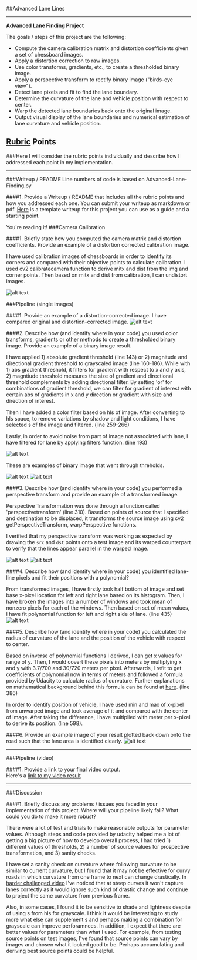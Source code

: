 ##Advanced Lane Lines

---

**Advanced Lane Finding Project**

The goals / steps of this project are the following:

* Compute the camera calibration matrix and distortion coefficients given a set of chessboard images.
* Apply a distortion correction to raw images.
* Use color transforms, gradients, etc., to create a thresholded binary image.
* Apply a perspective transform to rectify binary image ("birds-eye view").
* Detect lane pixels and fit to find the lane boundary.
* Determine the curvature of the lane and vehicle position with respect to center.
* Warp the detected lane boundaries back onto the original image.
* Output visual display of the lane boundaries and numerical estimation of lane curvature and vehicle position.

[//]: # (Image References)

[image]: ./output_images/download.png
[image0]: ./output_images/download0.png
[image1_1]: ./output_images/download1_1.png
[image1]: ./output_images/download1.png
[image2]: ./output_images/download2.png
[image3]: ./output_images/download3.png
[image4]: ./output_images/download4.png
[image5]: ./output_images/download5.png
[image6]: ./output_images/download6.png

[video1]: ./project_video_laned.mp4 "Video"

## [Rubric](https://review.udacity.com/#!/rubrics/571/view) Points
###Here I will consider the rubric points individually and describe how I addressed each point in my implementation.  

---
###Writeup / README
Line numbers of code is based on Advanced-Lane-Finding.py

####1. Provide a Writeup / README that includes all the rubric points and how you addressed each one.  You can submit your writeup as markdown or pdf.  [Here](https://github.com/udacity/CarND-Advanced-Lane-Lines/blob/master/writeup_template.md) is a template writeup for this project you can use as a guide and a starting point.  

You're reading it!
###Camera Calibration

####1. Briefly state how you computed the camera matrix and distortion coefficients. Provide an example of a distortion corrected calibration image.

I have used calibration images of chessboards in order to identify its corners and compared with their objective points to calculate calibration. I used cv2 calibratecamera function to derive mitx and dist from the img and corner points. Then based on mitx and dist from calibration, I can undistort images. 

![alt text][image]


###Pipeline (single images)

####1. Provide an example of a distortion-corrected image.
I have compared original and distortion-corrected image.
![alt text][image0]

####2. Describe how (and identify where in your code) you used color transforms, gradients or other methods to create a thresholded binary image.  Provide an example of a binary image result.

I have applied 1) absolute gradient threshold (line 143) or 2) magnitude and directional gradient threshold to grayscaled image (line 160-186). While with 1) abs gradient threshold, it filters for gradient with respect to x and y axis, 2) magntiude threshold measures the size of gradient and directional threshold complements by adding directional filter. By setting 'or' for combinations of gradient threshold, we can filter for gradient of interest with certain abs of gradients in x and y direction or gradient with size and direction of interest. 

Then I have added a color filter based on hls of image. After converting to hls space, to remove variations by shadow and light conditions, I have selected s of the image and filtered. (line 259-266)

Lastly, in order to avoid noise from part of image not associated with lane, I have filtered for lane by applying filters function. (line 193)

![alt text][image1_1]

These are examples of binary image that went through threholds.

![alt text][image1]
![alt text][image2]

####3. Describe how (and identify where in your code) you performed a perspective transform and provide an example of a transformed image.

Perspective Transformation was done through a function called 'perspectivetransform' (line 310). Based on points of source that I specified and destination to be displaced, it transforms the source image using cv2 getPerspectiveTransform, warpPerspective functions. 

I verified that my perspective transform was working as expected by drawing the `src` and `dst` points onto a test image and its warped counterpart to verify that the lines appear parallel in the warped image.

![alt text][image3]
![alt text][image4]

####4. Describe how (and identify where in your code) you identified lane-line pixels and fit their positions with a polynomial?

From transformed images, I have firstly took half bottom of image and set base x-pixel location for left and right lane based on its histogram. Then, I have broken the images into a number of windows and took mean of nonzero pixels for each of the windows. Then based on set of mean values, I have fit polynomial function for left and right side of lane. (line 435)
![alt text][image5]


####5. Describe how (and identify where in your code) you calculated the radius of curvature of the lane and the position of the vehicle with respect to center.

Based on inverse of polynomial functions I derived, I can get x values for range of y. Then, I would covert these pixels into meters by multiplying x and y with 3.7/700 and 30/720 meters per pixel. Afterwards, I refit to get coefficients of polynomial now in terms of meters and followed a formula provided by Udacity to calculate radius of curvature. Further explanations on mathematical background behind this formula can be found at [here](http://www.intmath.com/applications-differentiation/8-radius-curvature.php). (line 386)

In order to identify position of vehicle, I have used min and max of x-pixel from unwarped image and took average of it and compared with the center of image. After taking the difference, I have multiplied with meter per x-pixel to derive its position. (line 598).

####6. Provide an example image of your result plotted back down onto the road such that the lane area is identified clearly.
![alt text][image6]

---

###Pipeline (video)

####1. Provide a link to your final video output.  
Here's a [link to my video result](./project_video_laned.mp4)

---

###Discussion

####1. Briefly discuss any problems / issues you faced in your implementation of this project.  Where will your pipeline likely fail?  What could you do to make it more robust?

There were a lot of test and trials to make reasonable outputs for parameter values. Although steps and code provided by udacity helped me a lot of getting a big picture of how to develop overall process, I had tried 1) different values of thresholds, 2) a number of source values for prospective transformation, and 3) sanity checks.  

I have set a sanity check on curvature where following curvature to be similar to current curvature, but I found that it may not be effective for curvy roads in which curvature from one frame to next can change drastically. In [harder challenged video](./harder_challenge_video_laned.mp4) I've noticed that at steep curves it won't capture lanes correctly as it would ignore such kind of drastic change and continue to project the same curvature from previous frame. 

Also, in some cases, I found it to be sensitive to shade and lightness despite of using s from hls for grayscale. I think it would be interesting to study more what else can supplement s and perhaps making a combination for grayscale can improve perforamnces. In addition, I expect that there are better values for parameters than what I used. For example, from testing source points on test images, I've found that source points can vary by images and chosen what it looked good to be. Perhaps accumulating and deriving best source points could be helpful.

